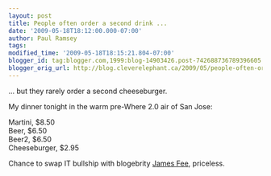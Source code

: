 ```yaml
---
layout: post
title: People often order a second drink ...
date: '2009-05-18T18:12:00.000-07:00'
author: Paul Ramsey
tags: 
modified_time: '2009-05-18T18:15:21.804-07:00'
blogger_id: tag:blogger.com,1999:blog-14903426.post-742688736789396605
blogger_orig_url: http://blog.cleverelephant.ca/2009/05/people-often-order-second-drink.html
---
```


... but they rarely order a second cheeseburger.

My dinner tonight in the warm pre-Where 2.0 air of San Jose:

Martini, $8.50<br />Beer, $6.50<br />Beer2, $6.50<br />Cheeseburger, $2.95

Chance to swap IT bullship with blogebrity [James Fee](http://www.spatiallyadjusted.com/), priceless.

